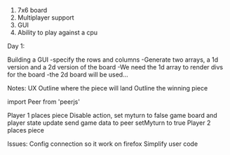 1. 7x6 board
2. Multiplayer support
3. GUI
4. Ability to play against a cpu


Day 1:

Building a GUI
-specify the rows and columns
-Generate two arrays, a 1d version and a 2d version of the board
-We need the 1d array to render divs for the board
-the 2d board will be used...


Notes: UX 
Outline where the piece will land
Outline the winning piece


import Peer from 'peerjs'


Player 1 places piece
Disable action, set myturn to false
game board and player state update
send game data to peer
setMyturn to true
Player 2 places piece


Issues:
Config connection so it work on firefox
Simplify user code